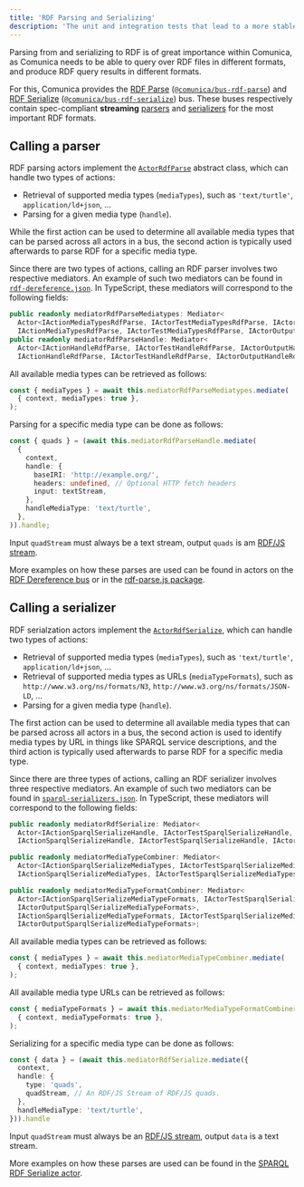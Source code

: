 ```yaml
---
title: 'RDF Parsing and Serializing'
description: 'The unit and integration tests that lead to a more stable codebase.'
---
```


Parsing from and serializing to RDF is of great importance within Comunica,
as Comunica needs to be able to query over RDF files in different formats,
and produce RDF query results in different formats.

For this, Comunica provides the
[RDF Parse](/docs/modify/advanced/buses/#rdf-parse) ([`@comunica/bus-rdf-parse`](https://github.com/comunica/comunica/tree/master/packages/bus-rdf-parse))
and
[RDF Serialize](/docs/modify/advanced/buses/#rdf-serialize) ([`@comunica/bus-rdf-serialize`](https://github.com/comunica/comunica/tree/master/packages/bus-rdf-serialize)) bus.
These buses respectively contain spec-compliant **streaming** [parsers](/docs/query/advanced/specifications/#parsing-rdf)
and [serializers](/docs/query/advanced/specifications/#serializing-rdf) for the most important RDF formats.

## Calling a parser

RDF parsing actors implement the [`ActorRdfParse`](https://comunica.github.io/comunica/classes/bus_rdf_parse.actorrdfparse-1.html) abstract class,
which can handle two types of actions:

* Retrieval of supported media types (`mediaTypes`), such as `'text/turtle'`, `application/ld+json`, ...
* Parsing for a given media type (`handle`).

While the first action can be used to determine all available media types that can be parsed across all actors in a bus,
the second action is typically used afterwards to parse RDF for a specific media type.

Since there are two types of actions, calling an RDF parser involves two respective mediators.
An example of such two mediators can be found in [`rdf-dereference.json`](https://github.com/comunica/comunica/blob/master/packages/actor-init-sparql/config/sets/rdf-dereference.json).
In TypeScript, these mediators will correspond to the following fields:
```typescript
public readonly mediatorRdfParseMediatypes: Mediator<
  Actor<IActionMediaTypesRdfParse, IActorTestMediaTypesRdfParse, IActorOutputMediaTypesRdfParse>,
  IActionMediaTypesRdfParse, IActorTestMediaTypesRdfParse, IActorOutputMediaTypesRdfParse>;
public readonly mediatorRdfParseHandle: Mediator<
  Actor<IActionHandleRdfParse, IActorTestHandleRdfParse, IActorOutputHandleRdfParse>,
  IActionHandleRdfParse, IActorTestHandleRdfParse, IActorOutputHandleRdfParse>;
```

All available media types can be retrieved as follows:
```typescript
const { mediaTypes } = await this.mediatorRdfParseMediatypes.mediate(
  { context, mediaTypes: true },
);
```

Parsing for a specific media type can be done as follows:
```typescript
const { quads } = (await this.mediatorRdfParseHandle.mediate(
  {
    context,
    handle: {
      baseIRI: 'http://example.org/',
      headers: undefined, // Optional HTTP fetch headers
      input: textStream,
    },
    handleMediaType: 'text/turtle',
  },
)).handle;
```
Input `quadStream` must always be a text stream,
output `quads` is am [RDF/JS stream](/docs/query/advanced/rdfjs/).

More examples on how these parses are used can be found
in actors on the [RDF Dereference bus](/docs/modify/advanced/buses/#rdf-dereference)
or in the [rdf-parse.js package](https://github.com/rubensworks/rdf-parse.js).

## Calling a serializer

RDF serialzation actors implement the [`ActorRdfSerialize`](https://comunica.github.io/comunica/classes/bus_rdf_serialize.actorrdfserialize-1.html),
which can handle two types of actions:

* Retrieval of supported media types (`mediaTypes`), such as `'text/turtle'`, `application/ld+json`, ...
* Retrieval of supported media types as URLs (`mediaTypeFormats`), such as `http://www.w3.org/ns/formats/N3`, `http://www.w3.org/ns/formats/JSON-LD`, ...
* Parsing for a given media type (`handle`).

The first action can be used to determine all available media types that can be parsed across all actors in a bus,
the second action is used to identify media types by URL in things like SPARQL service descriptions,
and the third action is typically used afterwards to parse RDF for a specific media type.

Since there are three types of actions, calling an RDF serializer involves three respective mediators.
An example of such two mediators can be found in [`sparql-serializers.json`](https://github.com/comunica/comunica/blob/master/packages/actor-init-sparql/config/sets/sparql-serializers.json).
In TypeScript, these mediators will correspond to the following fields:
```typescript
public readonly mediatorRdfSerialize: Mediator<
  Actor<IActionSparqlSerializeHandle, IActorTestSparqlSerializeHandle, IActorOutputSparqlSerializeHandle>,
  IActionSparqlSerializeHandle, IActorTestSparqlSerializeHandle, IActorOutputSparqlSerializeHandle>;

public readonly mediatorMediaTypeCombiner: Mediator<
  Actor<IActionSparqlSerializeMediaTypes, IActorTestSparqlSerializeMediaTypes, IActorOutputSparqlSerializeMediaTypes>,
  IActionSparqlSerializeMediaTypes, IActorTestSparqlSerializeMediaTypes, IActorOutputSparqlSerializeMediaTypes>;

public readonly mediatorMediaTypeFormatCombiner: Mediator<
  Actor<IActionSparqlSerializeMediaTypeFormats, IActorTestSparqlSerializeMediaTypeFormats,
  IActorOutputSparqlSerializeMediaTypeFormats>,
  IActionSparqlSerializeMediaTypeFormats, IActorTestSparqlSerializeMediaTypeFormats,
  IActorOutputSparqlSerializeMediaTypeFormats>;
```

All available media types can be retrieved as follows:
```typescript
const { mediaTypes } = await this.mediatorMediaTypeCombiner.mediate(
  { context, mediaTypes: true },
);
```

All available media type URLs can be retrieved as follows:
```typescript
const { mediaTypeFormats } = await this.mediatorMediaTypeFormatCombiner.mediate(
  { context, mediaTypeFormats: true },
);
```

Serializing for a specific media type can be done as follows:
```typescript
const { data } = (await this.mediatorRdfSerialize.mediate({
  context,
  handle: {
    type: 'quads',
    quadStream, // An RDF/JS Stream of RDF/JS quads.
  },
  handleMediaType: 'text/turtle',
})).handle
```
Input `quadStream` must always be an [RDF/JS stream](/docs/query/advanced/rdfjs/),
output `data` is a text stream.

More examples on how these parses are used can be found
in the [SPARQL RDF Serialize actor](https://github.com/comunica/comunica/tree/master/packages/actor-sparql-serialize-rdf).
